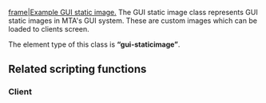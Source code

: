 [frame|Example GUI static image.](/Image:gui-staticimage.png.md "wikilink") The GUI static image class represents GUI static images in MTA's GUI system. These are custom images which can be loaded to clients screen.

The element type of this class is **“gui-staticimage”**.

Related scripting functions
---------------------------

### Client
